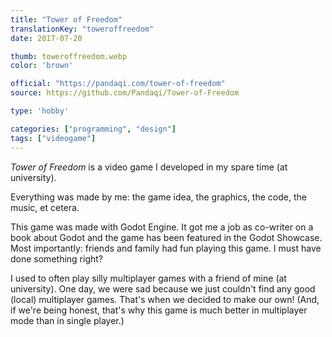 ```yaml
---
title: "Tower of Freedom"
translationKey: "toweroffreedom"
date: 2017-07-20

thumb: toweroffreedom.webp
color: 'brown'

official: "https://pandaqi.com/tower-of-freedom"
source: https://github.com/Pandaqi/Tower-of-Freedom

type: 'hobby'

categories: ["programming", "design"]
tags: ["videogame"]
---
```


_Tower of Freedom_ is a video game I developed in my spare time (at university).

Everything was made by me: the game idea, the graphics, the code, the music, et cetera. 

This game was made with Godot Engine. It got me a job as co-writer on a book about Godot and the game has been featured in the Godot Showcase. Most importantly: friends and family had fun playing this game. I must have done something right?

I used to often play silly multiplayer games with a friend of mine (at university). One day, we were sad because we just couldn't find any good (local) multiplayer games. That's when we decided to make our own! (And, if we're being honest, that's why this game is much better in multiplayer mode than in single player.)
